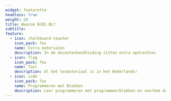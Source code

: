 ```yaml
---
widget: featurette
headless: true
weight: 20
title: Waarom BJOC-NL?
subtitle:
feature:
  - icon: chalkboard-teacher
    icon_pack: fas
    name: Extra materialen
    description: In de docentenhandleiding zitten extra opdrachten
  - icon: flag
    icon_pack: fas
    name: Taal
    description: Al het lesmateriaal is in het Nederlands!
  - icon: code
    icon_pack: fas
    name: Programmeren met Blokken
    description: Leer programmeren met programmeerblokken en voorkom dat het leren onderbroken wordt door syntaxproblemen.
---
```

